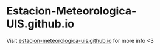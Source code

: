 # Estacion-Meteorologica-UIS.github.io

Visit [estacion-meteorologica-uis.github.io](https://estacion-meteorologica-uis.github.io/)
for more info <3
